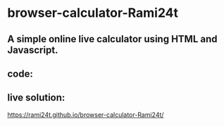 # browser-calculator-Rami24t

## A simple online live calculator using HTML and Javascript.

## code: 



## live solution: 

https://rami24t.github.io/browser-calculator-Rami24t/
